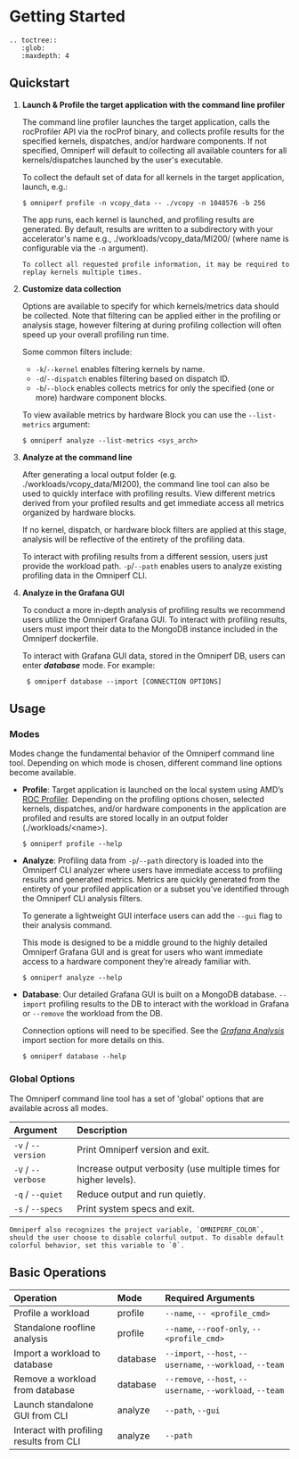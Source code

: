 # Getting Started

```eval_rst
.. toctree::
   :glob:
   :maxdepth: 4
```

## Quickstart

1. **Launch & Profile the target application with the command line profiler**

    The command line profiler launches the target application, calls the rocProfiler API via the rocProf binary, and collects profile results for the specified kernels, dispatches, and/or hardware components.  If not specified, Omniperf will default to collecting all available counters for all kernels/dispatches launched by the user's executable.

    To collect the default set of data for all kernels in the target application, launch, e.g.:
    ```shell
    $ omniperf profile -n vcopy_data -- ./vcopy -n 1048576 -b 256
    ```
    The app runs, each kernel is launched, and profiling results are generated. By default, results are written to a subdirectory with your accelerator's name e.g., ./workloads/vcopy_data/MI200/ (where name is configurable via the `-n` argument).
    
    ```{note}
    To collect all requested profile information, it may be required to replay kernels multiple times.
    ```

2. **Customize data collection**

    Options are available to specify for which kernels/metrics data should be collected.
    Note that filtering can be applied either in the profiling or analysis stage, however filtering at during profiling collection will often speed up your overall profiling run time.

    Some common filters include:

    - `-k`/`--kernel` enables filtering kernels by name.
    - `-d`/`--dispatch` enables filtering based on dispatch ID.
    - `-b`/`--block` enables collects metrics for only the specified (one or more) hardware component blocks.

    To view available metrics by hardware Block you can use the `--list-metrics` argument:
    ```shell
    $ omniperf analyze --list-metrics <sys_arch>
    ```

3. **Analyze at the command line**

   After generating a local output folder (e.g. ./workloads/vcopy_data/MI200), the command line tool can also be used to quickly interface with profiling results. View different metrics derived from your profiled results and get immediate access all metrics organized by hardware blocks.

   If no kernel, dispatch, or hardware block filters are applied at this stage, analysis will be reflective of the entirety of the profiling data.

   To interact with profiling results from a different session, users just provide the workload path.  `-p`/`--path` enables users to analyze existing profiling data in the Omniperf CLI.

4. **Analyze in the Grafana GUI**

   To conduct a more in-depth analysis of profiling results we recommend users utilize the Omniperf Grafana GUI. To interact with profiling results, users must import their data to the MongoDB instance included in the Omniperf dockerfile.

    To interact with Grafana GUI data, stored in the Omniperf DB, users can enter ***database*** mode. For example:
   ```shell
    $ omniperf database --import [CONNECTION OPTIONS]
   ```

## Usage

### Modes
Modes change the fundamental behavior of the Omniperf command line tool. Depending on which mode is chosen, different command line options become available.

- **Profile**: Target application is launched on the local system using AMD’s [ROC Profiler](https://github.com/ROCm-Developer-Tools/rocprofiler). Depending on the profiling options chosen, selected kernels, dispatches, and/or hardware components in the application are profiled and results are stored locally in an output folder (./workloads/\<name>).

    ```shell
    $ omniperf profile --help
    ```

- **Analyze**: Profiling data from `-p`/`--path` directory is loaded into the Omniperf CLI analyzer where users have immediate access to profiling results and generated metrics. Metrics are quickly generated from the entirety of your profiled application or a subset you’ve identified through the Omniperf CLI analysis filters.

    To generate a lightweight GUI interface users can add the `--gui` flag to their analysis command.

    This mode is designed to be a middle ground to the highly detailed Omniperf Grafana GUI and is great for users who want immediate access to a hardware component they’re already familiar with.

    ```shell
    $ omniperf analyze --help
    ```

- **Database**: Our detailed Grafana GUI is built on a MongoDB database. `--import` profiling results to the DB to interact with the workload in Grafana or `--remove` the workload from the DB.

    Connection options will need to be specified. See the [*Grafana
    Analysis*](analysis.md#grafana-gui-import) import section
    for more details on this.

    ```shell
    $ omniperf database --help
    ```
### Global Options
The Omniperf command line tool has a set of 'global' options that are available across all modes. 

| Argument           | Description                                                       |
| :----------------- | :---------------------------------------------------------------- |
| `-v` / `--version` | Print Omniperf version and exit.                                  |
| `-V` / `--verbose` | Increase output verbosity (use multiple times for higher levels). |
| `-q` / `--quiet`   | Reduce output and run quietly.                                    |
| `-s` / `--specs`   | Print system specs and exit.                                      |

```{note}
Omniperf also recognizes the project variable, `OMNIPERF_COLOR`, should the user choose to disable colorful output. To disable default colorful behavior, set this variable to `0`.
```


## Basic Operations

| Operation                                | Mode     | Required Arguments                                         |
| :--------------------------------------- | :------- | :--------------------------------------------------------- |
| Profile a workload                       | profile  | `--name`, `-- <profile_cmd>`                               |
| Standalone roofline analysis             | profile  | `--name`, `--roof-only`, `-- <profile_cmd>`                |
| Import a workload to database            | database | `--import`, `--host`, `--username`, `--workload`, `--team` |
| Remove a workload from database          | database | `--remove`, `--host`, `--username`, `--workload`, `--team` |
| Launch standalone GUI from CLI           | analyze  | `--path`, `--gui`                                          |
| Interact with profiling results from CLI | analyze  | `--path`                                                   |
